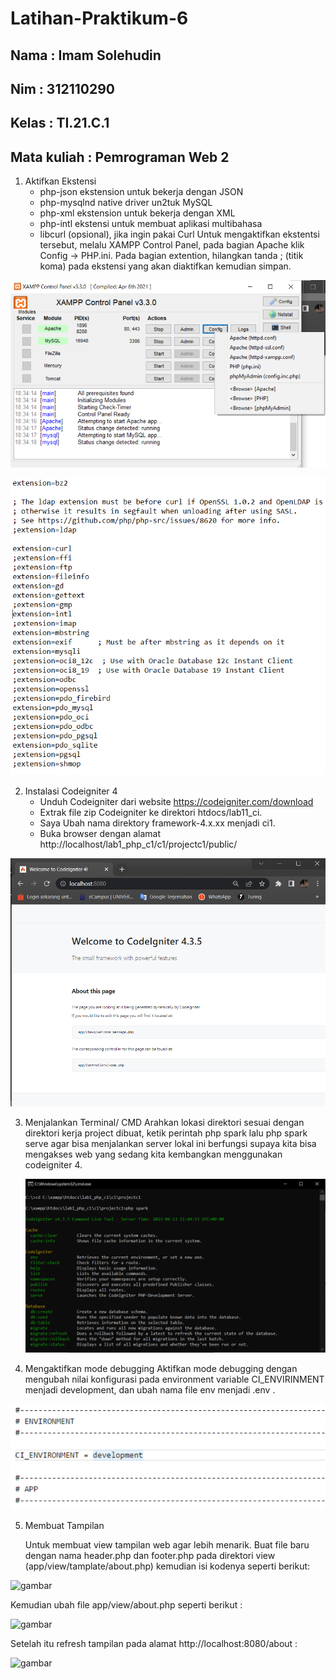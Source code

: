 # Latihan-Praktikum-6

## Nama : Imam Solehudin
## Nim : 312110290
## Kelas : TI.21.C.1
## Mata kuliah : Pemrograman Web 2

1. Aktifkan Ekstensi
    - php-json ekstension untuk bekerja dengan JSON
    - php-mysqlnd native driver un2tuk MySQL
    - php-xml ekstension untuk bekerja dengan XML
    - php-intl ekstensi untuk membuat aplikasi multibahasa
    - libcurl (opsional), jika ingin pakai Curl
Untuk mengaktifkan ekstentsi tersebut, melalu XAMPP Control Panel, pada bagian Apache klik Config -> PHP.ini. Pada bagian extention, hilangkan tanda ; (titik koma) pada ekstensi yang akan diaktifkan kemudian simpan.

![gambar](ss/extensi.png)

![gambar](ss/extensi2.png)

2.  Instalasi Codeigniter 4
    - Unduh Codeigniter dari website https://codeigniter.com/download
    - Extrak file zip Codeigniter ke direktori htdocs/lab11_ci.
    - Saya Ubah nama direktory framework-4.x.xx menjadi ci1.
    - Buka browser dengan alamat http://localhost/lab1_php_c1/c1/projectc1/public/

![gambar](ss/codeigniter.png)

3. Menjalankan Terminal/ CMD
   Arahkan  lokasi direktori sesuai dengan direktori kerja project dibuat, ketik perintah php spark lalu php spark serve agar bisa menjalankan server lokal ini berfungsi supaya kita bisa mengakses web yang sedang kita kembangkan menggunakan codeigniter 4.
   
   ![gambar](ss/phpspark.png)
   
4. Mengaktifkan mode debugging
   Aktifkan mode debugging dengan mengubah nilai konfigurasi pada environment variable CI_ENVIRINMENT menjadi development, dan ubah nama file env menjadi .env .
 
 ![gambar](ss/env.png)
 
5. Membuat Tampilan
   
   Untuk membuat view tampilan web agar lebih menarik. Buat file baru dengan nama header.php dan footer.php pada direktori view (app/view/tamplate/about.php) kemudian isi kodenya seperti berikut:

![gambar]()
   
   Kemudian ubah file app/view/about.php seperti berikut :

![gambar]()

Setelah itu refresh tampilan pada alamat http://localhost:8080/about :

![gambar]()
